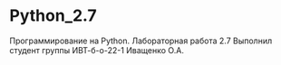 # Python_2.7
Программирование на Python. Лабораторная работа 2.7
Выполнил студент группы ИВТ-б-о-22-1 Иващенко О.А.